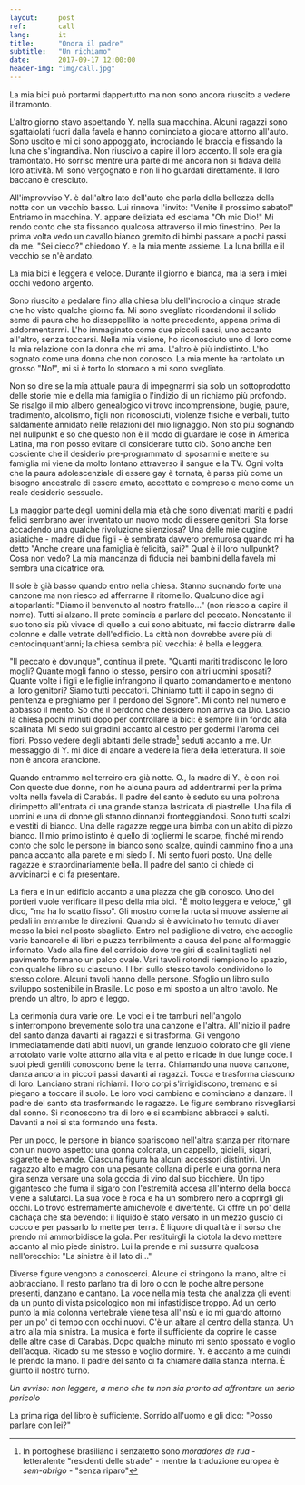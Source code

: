 ```yaml
---
layout:     post
ref:		call
lang: 		it
title:      "Onora il padre"
subtitle:   "Un richiamo"
date:       2017-09-17 12:00:00
header-img: "img/call.jpg"
---
```


La mia bici può portarmi dappertutto ma non sono ancora riuscito a vedere il tramonto.

L'altro giorno stavo aspettando Y. nella sua macchina. Alcuni ragazzi sono sgattaiolati fuori dalla favela e hanno cominciato a giocare attorno all'auto. Sono uscito e mi ci sono appoggiato, incrociando le braccia e fissando la luna che s'ingrandiva. Non riuscivo a capire il loro accento. Il sole era già tramontato. Ho sorriso mentre una parte di me ancora non si fidava della loro attività. Mi sono vergognato e non li ho guardati direttamente. Il loro baccano è cresciuto.

All'improvviso Y. è dall'altro lato dell'auto che parla della bellezza della notte con un vecchio basso. Lui rinnova l'invito: "Venite il prossimo sabato!" Entriamo in macchina. Y. appare deliziata ed esclama "Oh mio Dio!" Mi rendo conto che sta fissando qualcosa attraverso il mio finestrino. Per la prima volta vedo un cavallo bianco gremito di bimbi passare a pochi passi da me. "Sei cieco?" chiedono Y. e la mia mente assieme. La luna brilla e il vecchio se n'è andato.

La mia bici è leggera e veloce. Durante il giorno è bianca, ma la sera i miei occhi vedono argento.

Sono riuscito a pedalare fino alla chiesa blu dell'incrocio a cinque strade che ho visto qualche giorno fa. Mi sono svegliato ricordandomi il solido seme di paura che ho disseppellito la notte precedente, appena prima di addormentarmi. L'ho immaginato come due piccoli sassi, uno accanto all'altro, senza toccarsi. Nella mia visione, ho riconosciuto uno di loro come la mia relazione con la donna che mi ama. L'altro è più indistinto. L'ho sognato come una donna che non conosco. La mia mente ha rantolato un grosso "No!", mi si è torto lo stomaco a mi sono svegliato.

Non so dire se la mia attuale paura di impegnarmi sia solo un sottoprodotto delle storie mie e della mia famiglia o l'indizio di un richiamo più profondo. Se risalgo il mio albero genealogico vi trovo incomprensione, bugie, paure, tradimento, alcolismo, figli non riconosciuti, violenze fisiche e verbali, tutto saldamente annidato nelle relazioni del mio lignaggio. Non sto più sognando nel nullpunkt e so che questo non è il modo di guardare le cose in America Latina, ma non posso evitare di considerare tutto ciò. Sono anche ben cosciente che il desiderio pre-programmato di sposarmi e mettere su famiglia mi viene da molto lontano attraverso il sangue e la TV. Ogni volta che la paura adolescenziale di essere gay è tornata, è parsa più come un bisogno ancestrale di essere amato, accettato e compreso e meno come un reale desiderio sessuale.

La maggior parte degli uomini della mia età che sono diventati mariti e padri felici sembrano aver inventato un nuovo modo di essere genitori. Sta forse accadendo una qualche rivoluzione silenziosa? Una delle mie cugine asiatiche - madre di due figli - è sembrata davvero premurosa quando mi ha detto "Anche creare una famiglia è felicità, sai?" Qual è il loro nullpunkt? Cosa non vedo? La mia mancanza di fiducia nei bambini della favela mi sembra una cicatrice ora.

Il sole è già basso quando entro nella chiesa. Stanno suonando forte una canzone ma non riesco ad afferrarne il ritornello. Qualcuno dice agli altoparlanti: "Diamo il benvenuto al nostro fratello..." (non riesco a capire il nome). Tutti si alzano. Il prete comincia a parlare del peccato. Nonostante il suo tono sia più vivace di quello a cui sono abituato, mi faccio distrarre dalle colonne e dalle vetrate dell'edificio. La città non dovrebbe avere più di centocinquant'anni; la chiesa sembra più vecchia: è bella e leggera.

"Il peccato è dovunque", continua il prete. "Quanti mariti tradiscono le loro mogli? Quante mogli fanno lo stesso, persino con altri uomini sposati? Quante volte i figli e le figlie infrangono il quarto comandamento e mentono ai loro genitori? Siamo tutti peccatori. Chiniamo tutti il capo in segno di penitenza e preghiamo per il perdono del Signore".
Mi conto nel numero e abbasso il mento. So che il perdono che desidero non arriva da Dio. Lascio la chiesa pochi minuti dopo per controllare la bici: è sempre lì in fondo alla scalinata. Mi siedo sui gradini accanto al cestro per godermi l'aroma dei fiori. Posso vedere degli abitanti delle strade[^homeless] seduti accanto a me. Un messaggio di Y. mi dice di andare a vedere la fiera della letteratura. Il sole non è ancora arancione.

Quando entrammo nel terreiro era già notte. O., la madre di Y., è con noi. Con queste due donne, non ho alcuna paura ad addentrarmi per la prima volta nella favela di Carabás. Il padre del santo è seduto su una poltrona dirimpetto all'entrata di una grande stanza lastricata di piastrelle. Una fila di uomini e una di donne gli stanno dinnanzi fronteggiandosi. Sono tutti scalzi e vestiti di bianco. Una delle ragazze regge una bimba con un abito di pizzo bianco. Il mio primo istinto è quello di togliermi le scarpe, finché mi rendo conto che solo le persone in bianco sono scalze, quindi cammino fino a una panca accanto alla parete e mi siedo lì. Mi sento fuori posto. Una delle ragazze è straordinariamente bella. Il padre del santo ci chiede di avvicinarci e ci fa presentare.

La fiera e in un edificio accanto a una piazza che già conosco. Uno dei portieri vuole verificare il peso della mia bici. "È molto leggera e veloce," gli dico, "ma ha lo scatto fisso". Gli mostro come la ruota si muove assieme ai pedali in entrambe le direzioni. Quando si è avvicinato ho temuto di aver messo la bici nel posto sbagliato. Entro nel padiglione di vetro, che accoglie varie bancarelle di libri e puzza terribilmente a causa del pane al formaggio infornato. Vado alla fine del corridoio dove tre giri di scalini tagliati nel pavimento formano un palco ovale. Vari tavoli rotondi riempiono lo spazio, con qualche libro su ciascuno. I libri sullo stesso tavolo condividono lo stesso colore. Alcuni tavoli hanno delle persone. Sfoglio un libro sullo sviluppo sostenibile in Brasile. Lo poso e mi sposto a un altro tavolo. Ne prendo un altro, lo apro e leggo.

La cerimonia dura varie ore. Le voci e i tre tamburi nell'angolo s'interrompono brevemente solo tra una canzone e l'altra. All'inizio il padre del santo danza davanti ai ragazzi e si trasforma. Gli vengono immediatamende dati abiti nuovi, un grande lenzuolo colorato che gli viene arrotolato varie volte attorno alla vita e al petto e ricade in due lunge code. I suoi piedi gentili conoscono bene la terra. Chiamando una nuova canzone, danza ancora in piccoli passi davanti ai ragazzi. Tocca e trasforma ciascuno di loro. Lanciano strani richiami. I loro corpi s'irrigidiscono, tremano e si piegano a toccare il suolo. Le loro voci cambiano e cominciano a danzare.
Il padre del santo sta trasformando le ragazze. Le figure sembrano risvegliarsi dal sonno. Si riconoscono tra di loro e si scambiano abbracci e saluti. Davanti a noi si sta formando una festa.

Per un poco, le persone in bianco spariscono nell'altra stanza per ritornare con un nuovo aspetto: una gonna colorata, un cappello, gioielli, sigari, sigarette e bevande. Ciascuna figura ha alcuni accessori distintivi. Un ragazzo alto e magro con una pesante collana di perle e una gonna nera gira senza versare una sola goccia di vino dal suo bicchiere. Un tipo gigantesco che fuma il sigaro con l'estremità accesa all'interno della bocca viene a salutarci. La sua voce è roca e ha un sombrero nero a coprirgli gli occhi. Lo trovo estremamente amichevole e divertente. Ci offre un po' della cachaça che sta bevendo: il liquido è stato versato in un mezzo guscio di cocco e per passarlo lo mette per terra. È liquore di qualità e il sorso che prendo mi ammorbidisce la gola. Per restituirgli la ciotola la devo mettere accanto al mio piede sinistro. Lui la prende e mi sussurra qualcosa nell'orecchio: "La sinistra è il lato di..."

Diverse figure vengono a conoscerci. Alcune ci stringono la mano, altre ci abbracciano. Il resto parlano tra di loro o con le poche altre persone presenti, danzano e cantano. La voce nella mia testa che analizza gli eventi da un punto di vista psicologico non mi infastidisce troppo. Ad un certo punto la mia colonna vertebrale viene tesa all'insù e io mi guardo attorno per un po' di tempo con occhi nuovi. C'è un altare al centro della stanza. Un altro alla mia sinistra. La musica è forte il sufficiente da coprire le casse delle altre case di Carabás. Dopo qualche minuto mi sento spossato e voglio dell'acqua. Ricado su me stesso e voglio dormire. Y. è accanto a me quindi le prendo la mano. Il padre del santo ci fa chiamare dalla stanza interna. È giunto il nostro turno.

*Un avviso: non leggere, a meno che tu non sia pronto ad affrontare un serio pericolo*

La prima riga del libro è sufficiente. Sorrido all'uomo e gli dico: "Posso parlare con lei?"


[^homeless]: In portoghese brasiliano i senzatetto sono *moradores de rua* - letteralente "residenti delle strade" - mentre la traduzione europea è *sem-abrigo* - "senza riparo"